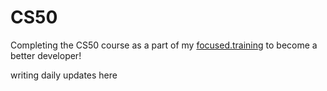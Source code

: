 # CS50

Completing the CS50 course as a part of my [focused.training](https://github.com/nihalsheikh/focused.training) to become a better developer!

writing daily updates here
